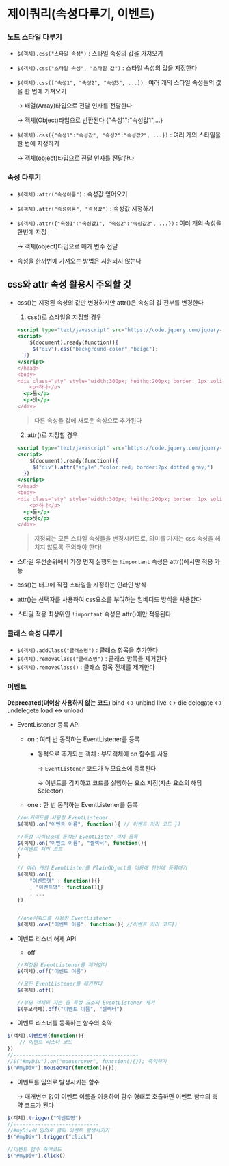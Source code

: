 # 제이쿼리(속성다루기, 이벤트)


### 노드 스타일 다루기

- `$(객체).css("스타일 속성")` : 스타일 속성의 값을 가져오기
- `$(객체).css("스타일 속성", "스타일 값")` : 스타일 속성의 값을 지정한다
- `$(객체).css(["속성1", "속성2", "속성3", ...])` : 여러 개의 스타일 속성들의 값을 한 번에 가져오기

    → 배열(Array)타입으로 전달 인자를 전달한다

    → 객체(Object)타입으로 반환된다 {"속성1":"속성값1",...}

- `$(객체).css({"속성1":"속성값", "속성2":"속성값2", ...})` : 여러 개의 스타일을 한 번에 지정하기

    → 객체(object)타입으로 전달 인자를 전달한다

### 속성 다루기

- `$(객체).attr("속성이름")` : 속성값 얻어오기
- `$(객체).attr("속성이름", "속성값")` : 속성값 지정하기
- `$(객체).attr({"속성1":"속성값1", "속성2":"속성값2", ...})` : 여러 개의 속성을 한번에 지정

    → 객체(object)타입으로 매개 변수 전달

- 속성을 한꺼번에 가져오는 방법은 지원되지 않는다

## css와 attr 속성 활용시 주의할 것

- css()는 지정된 속성의 값만 변경하지만 attr()은 속성의 값 전부를 변경한다
    1. css()로 스타일을 지정할 경우

    ```jsx
    <script type="text/javascript" src="https://code.jquery.com/jquery-2.2.4.min.js"></script>
    <script>
    	$(document).ready(function(){
         $("div").css("background-color","beige");
      })
    </script>
    </head>
    <body>
    <div class="sty" style="width:300px; heithg:200px; border: 1px solid red;">
    	<p>하나</p>
      <p>둘</p>
      <p>셋</p>
    </div>
    ```

    > 다른 속성들 값에 새로운 속성으로 추가된다

    2. attr()로 지정할 경우

    ```jsx
    <script type="text/javascript" src="https://code.jquery.com/jquery-2.2.4.min.js"></script>
    <script>
    	$(document).ready(function(){
         $("div").attr("style","color:red; border:2px dotted gray;")
      })
    </script>
    </head>
    <body>
    <div class="sty" style="width:300px; heithg:200px; border: 1px solid red;">
    	<p>하나</p>
      <p>둘</p>
      <p>셋</p>
    </div>
    ```
    > 지정되는 모든 스타일 속성들을 변경시키므로, 의미를 가지는 css 속성을 헤치지 않도록 주의해야 한다!

- 스타일 우선순위에서 가장 먼저 실행되는 `!important` 속성은 attr()에서만 적용 가능
- css()는 태그에 직접 스타일을 지정하는 인라인 방식
- attr()는 선택자를 사용하여 css요소를 부여하는 임베디드 방식을 사용한다
- 스타일 적용 최상위인 `!important` 속성은 attr()에만 적용된다

### 클래스 속성 다루기

- `$(객체).addClass("클래스명")` : 클래스 항목을 추가한다
- `$(객체).removeClass("클래스명")` : 클래스 항목을 제거한다
- `$(객체).removeClass()` : 클래스 항목 전체를 제거한다

### 이벤트

 **Deprecated(더이상 사용하지 않는 코드)**
 bind ↔ unbind
 live ↔ die
 delegate ↔ undelegete
 load ↔ unload

- EventListener 등록 API
    - on : 여러 번 동작하는 EventListener를 등록
        - 동적으로 추가되는 객체 : 부모객체에 on 함수를 사용

            → `EventListener` 코드가 부모요소에 등록된다

            → 이벤트를 감지하고 코드를 실행하는 요소 지정(자손 요소의 해당 Selector)

    - one : 한 번 동작하는 EventListener를 등록

    ```jsx
    //on키워드를 사용한 EventListener
    $(객체).on("이벤트 이름", function(){ // 이벤트 처리 코드 })

    //특정 자식요소에 동적인 EventLister 객체 등록
    $(객체).on("이벤트 이름", "셀렉터", function(){
    //이벤트 처리 코드 
    }

    // 여러 개의 EventLister를 PlainObject를 이용해 한번에 등록하기
    $(객체).on({
    	"이벤트명" : function(){}
    	, "이벤트명": function(){}
    	, ...
    })

    
    //one키워드를 사용한 EventListener
    $(객체).one("이벤트 이름", function(){ //이벤트 처리 코드})

    ```

- 이벤트 리스너 해제 API
    - off

    ```jsx
    //지정된 EventListener를 제거한다
    $(객체).off("이벤트 이름")

    //모든 EventListener를 제거한다
    $(객체).off()

    //부모 객체의 자손 중 특정 요소의 EventListener 제거
    $(부모객체).off("이벤트 이름", "셀렉터")
    ```

- 이벤트 리스너를 등록하는 함수의 축약

```jsx
$(객체).이벤트명(function(){
	// 이벤트 리스너 코드
})
//-----------------------------------------
//$("#myDiv").on("mouserover", function(){}); 축약하기
$("#myDiv").mouseover(function(){});
```

- 이벤트를 임의로 발생시키는 함수

    → 매개변수 없이 이벤트 이름을 이용하여 함수 형태로 호출하면 이벤트 함수의 축약 코드가 된다

```jsx
$(객체).trigger("이벤트명")
//----------------------------
//#myDiv에 임의로 클릭 이벤트 발생시키기
$("#myDiv").trigger("click")

//이벤트 함수 축약코드
$("#myDiv").click()
```